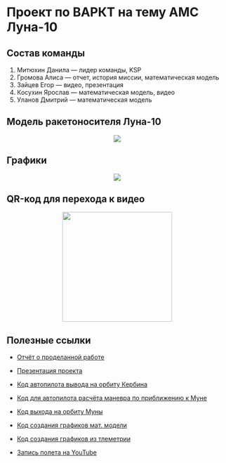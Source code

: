 # Проект по ВАРКТ на тему АМС Луна-10

## Состав команды
1.  Митюхин Данила — лидер команды, KSP
2.  Громова Алиса — отчет, история миссии, математическая модель
3.  Зайцев Егор — видео, презентация
4.  Косухин Ярослав — математическая модель, видео
5.  Уланов Дмитрий — математическая модель

## Модель ракетоносителя Луна-10

<p align="center">
  <img src="https://github.com/user-attachments/assets/08c8ca12-0f4e-401e-84bf-fb051ebc582f"/>
</p>

## Графики

<p align="center">
  <img src="https://github.com/user-attachments/assets/d8d5ccc5-ad3b-441c-97c1-586d2ebb1299"/>
</p>

## QR-код для перехода к видео

<p align="center">
  <img src="https://github.com/user-attachments/assets/3c1a8ac0-04fe-4899-8573-a5f28df52999" width="250" height="250"/>
</p>


## Полезные ссылки

  - [Отчёт о проделанной работе](https://github.com/mitheto/VARKT/blob/main/reports/report.docx)

  - [Презентация проекта](https://github.com/mitheto/VARKT/blob/main/reports/presentation.pptx)

  - [Код автопилота вывода на орбиту Кербина](https://github.com/mitheto/VARKT/blob/main/Programming/Orbit.py)
  
  - [Код для автопилота расчёта маневра по приближению к Муне](https://github.com/mitheto/VARKT/blob/main/Programming/To_the_moon.py)

  - [Код выхода на орбиту Муны](https://github.com/mitheto/VARKT/blob/main/Programming/Moon_orbit.py)
  
  - [Код создания графиков мат. модели](https://github.com/mitheto/VARKT/blob/main/Programming/model_math.py)

  - [Код создания графиков из тлеметрии](https://github.com/mitheto/VARKT/blob/main/Programming/grafs.py)
    
  - [Запись полета на YouTube](https://youtu.be/82i0Xbo3x2o)
